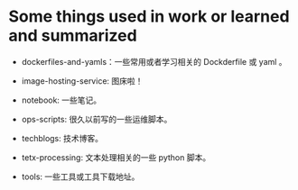 # Some things used in work or learned and summarized

- dockerfiles-and-yamls：一些常用或者学习相关的 Dockderfile 或 yaml 。

- image-hosting-service: 图床啦！

- notebook: 一些笔记。

- ops-scripts: 很久以前写的一些运维脚本。

- techblogs: 技术博客。

- tetx-processing: 文本处理相关的一些 python 脚本。

- tools: 一些工具或工具下载地址。
